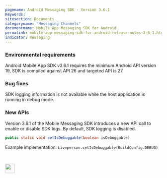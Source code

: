 ```yaml
---
pagename: Android Messaging SDK - Version 3.6.1
Keywords:
sitesection: Documents
categoryname: "Messaging Channels"
documentname: Mobile App Messaging SDK for Android
permalink: mobile-app-messaging-sdk-for-android-release-notes-3-6-1.html
indicator: messaging
---
```


### Environmental requirements

Android Mobile App SDK v3.6.1 requires the minimum Android API version 19, SDK is compiled against API 26 and targeted API is 27.

### Bug fixes

SDK logging information is not available while the host application is running in debug mode.

### New APIs
Version 3.6.1 of the Mobile Messaging SDK introduces a new API call to enable or disable SDK logs. By default, SDK logging is disabled. 

```java
public static void setIsDebuggable(boolean isDebuggable) 
```

Example implementation:
`Liveperson.setIsDebuggable(BuildConfig.DEBUG)`

<br> 
<p style="text-align: left">
<a href="mobile-app-messaging-sdk-for-android-all-release-notes.html" center><img src="/img/back-to-all-release-notes.png" style="height: 30px; width: auto;"></a></p>